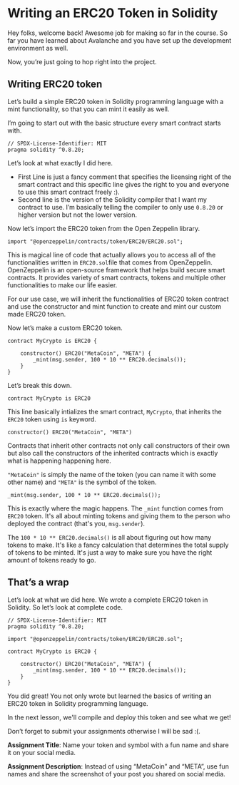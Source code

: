 # Writing an ERC20 Token in Solidity

Hey folks, welcome back! Awesome job for making so far in the course. So far you have learned about Avalanche and you have set up the development environment as well.

Now, you’re just going to hop right into the project.

## Writing ERC20 token

Let’s build a simple ERC20 token in Solidity programming language with a mint functionality, so that you can mint it easily as well.

I’m going to start out with the basic structure every smart contract starts with.

```
// SPDX-License-Identifier: MIT
pragma solidity ^0.8.20;
```

Let’s look at what exactly I did here.

- First Line is just a fancy comment that specifies the licensing right of the smart contract and this specific line gives the right to you and everyone to use this smart contract freely :).
- Second line is the version of the Solidity compiler that I want my contract to use. I’m basically telling the compiler to only use `0.8.20` or higher version but not the lower version.

Now let’s import the ERC20 token from the Open Zeppelin library.

```
import "@openzeppelin/contracts/token/ERC20/ERC20.sol";
```

This is magical line of code that actually allows you to access all of the functionalities written in `ERC20.sol`file that comes from OpenZeppelin. OpenZeppelin is an open-source framework that helps build secure smart contracts. It provides variety of smart contracts, tokens and multiple other functionalities to make our life easier.

For our use case, we will inherit the functionalities of ERC20 token contract and use the constructor and mint function to create and mint our custom made ERC20 token.

Now let’s make a custom ERC20 token.

```
contract MyCrypto is ERC20 {

    constructor() ERC20("MetaCoin", "META") {
        _mint(msg.sender, 100 * 10 ** ERC20.decimals());
    }
}
```

Let’s break this down.

```
contract MyCrypto is ERC20
```

This line basically intializes the smart contract, `MyCrypto`, that inherits the `ERC20` token using `is` keyword.

```
constructor() ERC20("MetaCoin", "META")
```

Contracts that inherit other contracts not only call constructors of their own but also call the constructors of the inherited contracts which is exactly what is happening happening here. 

`"MetaCoin"` is simply the name of the token (you can name it with some other name) and `"META"` is the symbol of the token.

```
_mint(msg.sender, 100 * 10 ** ERC20.decimals());
```

This is exactly where the magic happens. The `_mint` function comes from `ERC20` token. It's all about minting tokens and giving them to the person who deployed the contract (that's you, `msg.sender`).

The `100 * 10 ** ERC20.decimals()` is all about figuring out how many tokens to make. It's like a fancy calculation that determines the total supply of tokens to be minted. It's just a way to make sure you have the right amount of tokens ready to go.

## That’s a wrap

Let’s look at what we did here. We wrote a complete ERC20 token in Solidity. So let’s look at complete code.

```
// SPDX-License-Identifier: MIT
pragma solidity ^0.8.20;

import "@openzeppelin/contracts/token/ERC20/ERC20.sol";

contract MyCrypto is ERC20 {

    constructor() ERC20("MetaCoin", "META") {
        _mint(msg.sender, 100 * 10 ** ERC20.decimals());
    }
}
```

You did great! You not only wrote but learned the basics of writing an ERC20 token in Solidity programming language.

In the next lesson, we'll compile and deploy this token and see what we get!

Don’t forget to submit your assignments otherwise I will be sad :(.

**Assignment Title**: Name your token and symbol with a fun name and share it on your social media.

**Assignment Description**: Instead of using “MetaCoin” and “META”, use fun names and share the screenshot of your post you shared on social media.
